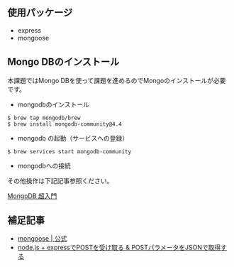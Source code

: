 
## 使用パッケージ

- express
- mongoose


##  Mongo DBのインストール

本課題ではMongo DBを使って課題を進めるのでMongoのインストールが必要です。

- mongodbのインストール

```console
$ brew tap mongodb/brew
$ brew install mongodb-community@4.4
```

- mongodb の起動（サービスへの登録）

```console
$ brew services start mongodb-community 
```
- mongodbへの接続

その他操作は下記記事参照ください。

[MongoDB 超入門](https://qiita.com/saba1024/items/f2ad56f2a3ba7aaf8521_)


## 補足記事

- [mongoose | 公式](https://mongoosejs.com/docs/index.html)
- [node.js + expressでPOSTを受け取る & POSTパラメータをJSONで取得する](https://qiita.com/ktanaka117/items/596febd96a63ae1431f8)
